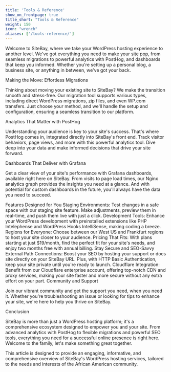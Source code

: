 ```yaml
---
title: 'Tools & Reference'
show_on_frontpage: true
title_short: "Tools & Reference"
weight: 150
icon: "wrench"
aliases: ['/tools-reference/']
---
```

Welcome to SiteBay, where we take your WordPress hosting experience to another level. We've got everything you need to make your site pop, from seamless migrations to powerful analytics with PostHog, and dashboards that keep you informed. Whether you're setting up a personal blog, a business site, or anything in between, we've got your back.

Making the Move: Effortless Migrations

Thinking about moving your existing site to SiteBay? We make the transition smooth and stress-free. Our migration tool supports various types, including direct WordPress migrations, zip files, and even WP.com transfers. Just choose your method, and we'll handle the setup and configuration, ensuring a seamless transition to our platform.

Analytics That Matter with PostHog

Understanding your audience is key to your site's success. That's where PostHog comes in, integrated directly into SiteBay's front end. Track visitor behaviors, page views, and more with this powerful analytics tool. Dive deep into your data and make informed decisions that drive your site forward.

Dashboards That Deliver with Grafana

Get a clear view of your site's performance with Grafana dashboards, available right here on SiteBay. From visits to page load times, our Nginx analytics graph provides the insights you need at a glance. And with potential for custom dashboards in the future, you'll always have the data you need to succeed.

Features Designed for You
Staging Environments: Test changes in a safe space with our staging site feature. Make adjustments, preview them in real-time, and push them live with just a click.
Development Tools: Enhance your WordPress development with preinstalled extensions like PHP Intelephense and WordPress Hooks IntelliSense, making coding a breeze.
Regions for Everyone: Choose between our West US and Frankfurt regions to host your site closer to your audience.
Pricing That Fits: With plans starting at just $19/month, find the perfect fit for your site's needs, and enjoy two months free with annual billing.
Stay Secure and SEO-Savvy
External Path Connections: Boost your SEO by hosting your support or docs site directly on your SiteBay URL. Plus, with HTTP Basic Authentication, keep your site private until you're ready to launch.
Cloudflare Integration: Benefit from our Cloudflare enterprise account, offering top-notch CDN and proxy services, making your site faster and more secure without any extra effort on your part.
Community and Support

Join our vibrant community and get the support you need, when you need it. Whether you're troubleshooting an issue or looking for tips to enhance your site, we're here to help you thrive on SiteBay.

Conclusion

SiteBay is more than just a WordPress hosting platform; it's a comprehensive ecosystem designed to empower you and your site. From advanced analytics with PostHog to flexible migrations and powerful SEO tools, everything you need for a successful online presence is right here. Welcome to the family, let's make something great together.

This article is designed to provide an engaging, informative, and comprehensive overview of SiteBay's WordPress hosting services, tailored to the needs and interests of the African American community.
